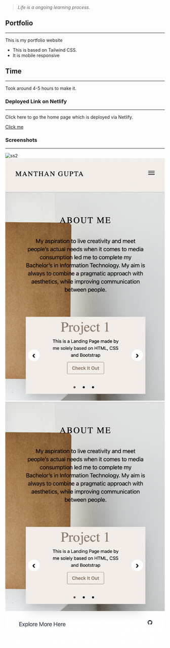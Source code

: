 > *Life is a ongoing learning process.*

## Portfolio
___
This is my portfolio website
- This is based on Tailwind CSS.
- It is mobile responsive 

## Time
___
Took around 4-5 hours to make it.


### Deployed Link on Netlify
___
Click here to go the home page which is deployed via Netlify.

[Click me](https://dancing-yeot-106e17.netlify.app)

### Screenshots
___

![ss2](./images/Screenshot%202022-09-09%20at%205.17.03%20AM.png)
![ss2](./images/Screenshot%202022-09-09%20at%205.17.23%20AM.png)
![ss2](./images/Screenshot%202022-09-09%20at%205.17.35%20AM.png)
